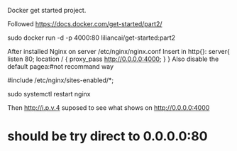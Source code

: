 Docker get started project.

Followed https://docs.docker.com/get-started/part2/

sudo docker run -d -p 4000:80 liliancai/get-started:part2

After installed Nginx on server
/etc/nginx/nginx.conf 
Insert in http{}:
server{
       listen 80;
        location / {
                 proxy_pass http://0.0.0.0:4000;
        }
}
Also disable the default pagea:#not recommand way

#include /etc/nginx/sites-enabled/*;

sudo systemctl restart nginx

Then http://i.p.v.4 suposed to see what shows on http://0.0.0.0:4000

# should be try direct to 0.0.0.0:80
